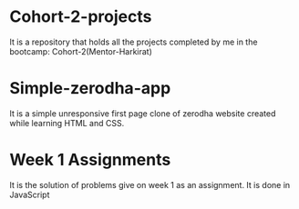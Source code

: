 # Cohort-2-projects
It is a repository that holds all the projects completed by me in the bootcamp: Cohort-2(Mentor-Harkirat)

# Simple-zerodha-app
It is a simple unresponsive first page clone of zerodha website created while learning HTML and CSS.

# Week 1 Assignments
It is the solution of problems give on week 1 as an assignment. It is done in JavaScript
